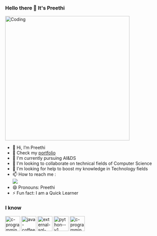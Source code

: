 ### Hello there 👋 It's Preethi

<img align="center" alt="Coding" width="400" src="https://user-images.githubusercontent.com/59734313/157189039-c09b3e38-9f42-42c0-ab54-14f1574190a7.gif">

- 👋 Hi, I’m Preethi
- 🔭 Check my [portfolio](https://preethi.web.app/)
- 🌱 I'm currently pursuing AI&DS
- 🤝 I'm looking to collaborate on technical fields of Computer Science
- 🤔 I'm looking for help to boost my knowledge in Technology fields
- 📫 How to reach me :
   <br />   [<img src="https://img.shields.io/badge/LinkedIn-0077B5?style=for-the-badge&logo=linkedin&logoColor=white" />](https://www.linkedin.com/in/preethi-subramani-70b15225a)
- 😄 Pronouns: Preethi
- ⚡ Fun fact: I am a Quick Learner

 ### I know 
 <img width="48" height="48" src="https://img.icons8.com/color/48/c-programming.png" alt="c-programming"/> <img width="48" height="48" src="https://img.icons8.com/color/48/java-coffee-cup-logo--v1.png" alt="java-coffee-cup-logo--v1"/> 
 <img width="48" height="48" src="https://img.icons8.com/external-soft-fill-juicy-fish/60/external-sql-coding-and-development-soft-fill-soft-fill-juicy-fish.png" alt="external-sql-coding-and-development-soft-fill-soft-fill-juicy-fish"/> <img width="48" height="48" src="https://img.icons8.com/color/48/python--v1.png" alt="python--v1"/> <img width="48" height="48" src="https://img.icons8.com/color/48/c-programming.png" alt="c-programming"/>
  

